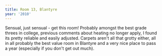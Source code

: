 ```yaml
---
title: Room 13, Blantyre
year: '2010'
---
```


Sensual, just sensual - get this room! Probably amongst the best grade threes in college, previous comments about heating no longer apply, I found its pretty reliable and easily adjusted. Carpets aren't all that grotty either, all in all probably the best value room in Blantyre and a very nice place to pass a year (especially if you don't get out much).